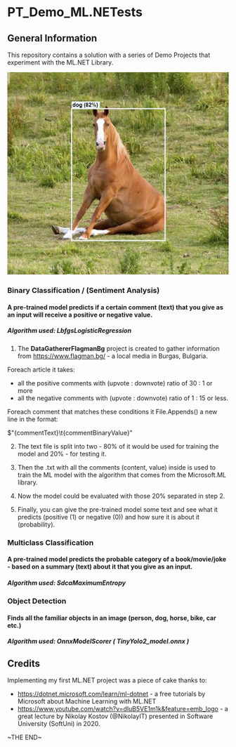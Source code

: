 # PT_Demo_ML.NETests

## General Information

This repository contains a solution with a series of Demo Projects that experiment with the ML.NET Library.

![Horse Object Detected](DemoMLNetObjectDetectionConsoleApp/assets/images/output/horse_output.jpg)

### Binary Classification / (Sentiment Analysis)

#### A pre-trained model predicts if a certain comment (text) that you give as an input will receive a positive or negative value.

##### Algorithm used: LbfgsLogisticRegression

1. The **DataGathererFlagmanBg** project is created to gather information from https://www.flagman.bg/ - a local media in Burgas, Bulgaria.

Foreach article it takes:

- all the positive comments with (upvote : downvote) ratio of 30 : 1 or more
- all the negative comments with (upvote : downvote) ratio of 1 : 15 or less.

Foreach comment that matches these conditions it File.Appends() a new line in the format:

$"{commentText}\t{commentBinaryValue}"

2. The text file is split into two - 80% of it would be used for training the model and 20% - for testing it.

3. Then the .txt with all the comments (content, value) inside is used to train the ML model with the algorithm that comes from the Microsoft.ML library.

4. Now the model could be evaluated with those 20% separated in step 2.

5. Finally, you can give the pre-trained model some text and see what it predicts (positive (1) or negative (0)) and how sure it is about it (probability).

### Multiclass Classification

#### A pre-trained model predicts the probable category of a book/movie/joke - based on a summary (text) about it that you give as an input.

##### Algorithm used: SdcaMaximumEntropy

### Object Detection

#### Finds all the familiar objects in an image (person, dog, horse, bike, car etc.)

##### Algorithm used: OnnxModelScorer ( TinyYolo2_model.onnx )

## Credits

Implementing my first ML.NET project was a piece of cake thanks to:

- https://dotnet.microsoft.com/learn/ml-dotnet - a free tutorials by Microsoft about Machine Learning with ML.NET
- https://www.youtube.com/watch?v=dluB5VE1m1k&feature=emb_logo - a great lecture by Nikolay Kostov (@NikolayIT) presented in Software University (SoftUni) in 2020.

\~THE END\~

